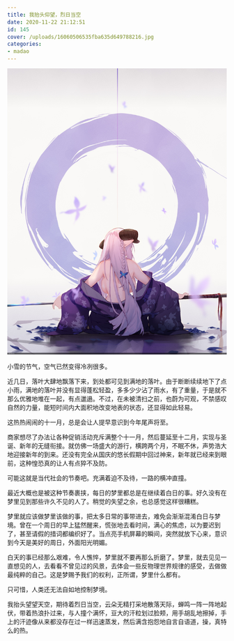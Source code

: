 ```yaml
---
title: 我抬头仰望，烈日当空
date: 2020-11-22 21:12:51
id: 145
cover: /uploads/16060506535fba635d649788216.jpg
categories:
- madao
---
```


![illust by @e3d1p](/uploads/16060506535fba635d649788216.jpg)

小雪的节气，空气已然变得冷冽很多。

近几日，落叶大肆地飘落下来，到处都可见到满地的落叶。由于断断续续地下了点小雨，满地的落叶并没有显得蓬松轻盈，多多少少沾了雨水，有了重量，于是就不那么优雅地堆在一起，有点邋遢。不过，在未被清扫之前，也蔚为可观，不禁感叹自然的力量，能短时间内大面积地改变地表的状态，还显得如此轻易。

这热热闹闹的十一月，总是会让人提早意识到今年尾声将至。

商家想尽了办法让各种促销活动充斥满整个十一月，然后蔓延至十二月，实现与圣诞、新年的无缝衔接。就仿佛一场盛大的游行，横跨两个月，不眠不休，声势浩大地迎接新年的到来。还没有完全从国庆的悠长假期中回过神来，新年就已经来到眼前，这种惶恐真的让人有点猝不及防。

可能这就是当代社会的节奏吧。充满着迫不及待，一路的横冲直撞。

最近大概也是被这种节奏裹挟，每日的梦里都总是在继续着白日的事。好久没有在梦里见到那些许久不见的人了。稍觉的失望之余，也总感觉这样很糟糕。

梦里就应该做梦里该做的事，把太多日常的事带进去，难免会渐渐混淆白日与梦境。曾在一个周日的早上猛然醒来，慌张地去看时间，满心的焦虑，以为要迟到了，甚至请假的措词都编织好了。当点亮手机屏幕的瞬间，突然就放下心来，意识到今天是美好的周日，外面阳光明媚。

白天的事已经那么艰难，令人憔悴，梦里就不要再那么折磨了。梦里，就去见见一直想见的人，去看看不曾见过的风景，去体会一些反物理世界规律的感受，去做做最纯粹的自己。这是梦赐予我们的权利，正所谓，梦里什么都有。

只可惜，人类还无法自如地控制梦境。

我抬头望望天空，期待着烈日当空，云朵无精打采地散落天际，蝉鸣一阵一阵地起伏，带着热浪扑过来，与人撞个满怀，豆大的汗粒划过脸颊，用手胡乱地擦掉，手上的汗迹像从来都没存在过一样迅速蒸发，然后满含抱怨地自言自语道，操，真特么的热。
